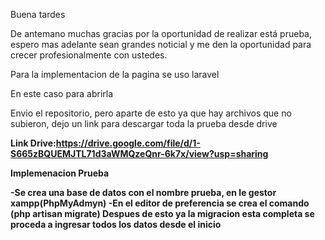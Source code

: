 Buena tardes

De antemano muchas gracias por la oportunidad de realizar está prueba, espero mas adelante sean grandes noticial y me den la oportunidad para crecer profesionalmente con ustedes.

Para la implementacion de la pagina se uso laravel

En este caso para abrirla

Envio el repositorio, pero aparte de esto ya que hay archivos que no subieron, dejo un link para descargar toda la prueba desde drive

<strong>Link Drive:https://drive.google.com/file/d/1-S665zBQUEMJTL71d3aWMQzeQnr-6k7x/view?usp=sharing <strong>

<p>Implemenacion Prueba</p>

-Se crea una base de datos con el nombre prueba, en le gestor xampp(PhpMyAdmyn)
-En el editor de preferencia se crea el comando (php artisan migrate)
Despues de esto ya la migracion esta completa se proceda a ingresar todos los datos desde el inicio
